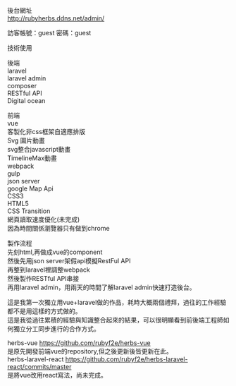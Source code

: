 
後台網址<br>
http://rubyherbs.ddns.net/admin/<br>

訪客帳號：guest 密碼：guest<br>

技術使用<br>

後端<br>
laravel<br>
laravel admin<br>
composer<br>
RESTful API<br>
Digital ocean<br>


前端<br>
vue<br>
客製化非css框架自適應排版<br>
Svg 圖片動畫<br>
svg整合javascript動畫<br>
TimelineMax動畫<br>
webpack<br>
gulp<br>
json server<br>
google Map Api<br>
CSS3<br>
HTML5<br>
CSS Transition<br>
網頁讀取速度優化(未完成)<br>
因為時間關係瀏覽器只有做到chrome<br>


製作流程<br>
先刻html,再做成vue的component<br>
然後先用json server架假api模擬RestFul API<br>
再整到laravel裡調整webpack<br>
然後製作RESTful API串接<br>
再用laravel admin，用兩天的時間了解laravel admin快速打造後台。

這是我第一次獨立用vue+laravel做的作品，耗時大概兩個禮拜，過往的工作經驗都不是用這樣的方式做的。<br>
這是我從過往累積的經驗與知識整合起來的結果，可以很明顯看到前後端工程師如何獨立分工同步進行的合作方式。

herbs-vue https://github.com/rubyf2e/herbs-vue <br>
是原先開發前端vue的repository,但之後更新後皆更新在此。<br>
herbs-laravel-react https://github.com/rubyf2e/herbs-laravel-react/commits/master <br>
是將vue改用react寫法，尚未完成。<br>
